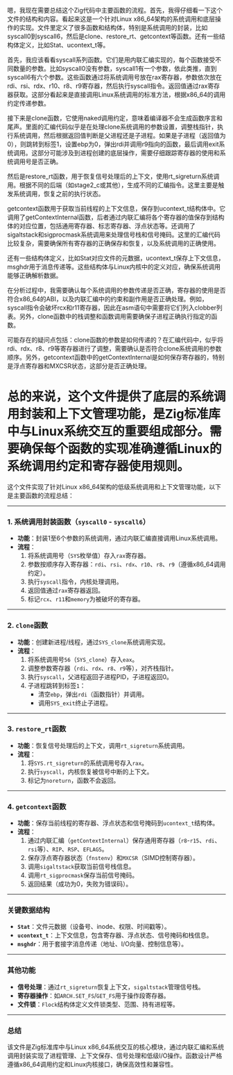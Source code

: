嗯，我现在需要总结这个Zig代码中主要函数的流程。首先，我得仔细看一下这个文件的结构和内容。看起来这是一个针对Linux x86_64架构的系统调用和底层操作的实现。文件里定义了很多函数和结构体，特别是系统调用的封装，比如syscall0到syscall6，然后是clone、restore_rt、getcontext等函数。还有一些结构体定义，比如Stat、ucontext_t等。

首先，我应该看看syscall系列函数。它们是用内联汇编实现的，每个函数接受不同数量的参数。比如syscall0没有参数，syscall1有一个参数，依此类推，直到syscall6有六个参数。这些函数通过将系统调用号放在rax寄存器，参数依次放在rdi、rsi、rdx、r10、r8、r9寄存器，然后执行syscall指令。返回值通过rax寄存器获取。这部分看起来是直接调用Linux系统调用的标准方法，根据x86_64的调用约定传递参数。

接下来是clone函数，它使用naked调用约定，意味着编译器不会生成函数序言和尾声。里面的汇编代码似乎是在处理clone系统调用的参数设置，调整栈指针，执行系统调用，然后根据返回值判断是父进程还是子进程。如果是子进程（返回值为0），则跳转到标签1，设置ebp为0，弹出rdi并调用r9指向的函数，最后调用exit系统调用。这部分可能涉及到进程创建的底层操作，需要仔细跟踪寄存器的使用和系统调用号是否正确。

然后是restore_rt函数，用于恢复信号处理后的上下文，使用rt_sigreturn系统调用。根据不同的后端（如stage2_c或其他），生成不同的汇编指令。这里主要是触发系统调用，恢复之前的执行状态。

getcontext函数用于获取当前线程的上下文信息，保存到ucontext_t结构体中。它调用了getContextInternal函数，后者通过内联汇编将各个寄存器的值保存到结构体的对应位置，包括通用寄存器、标志寄存器、浮点状态等。还调用了sigaltstack和sigprocmask系统调用来处理信号栈和信号掩码。这里的汇编代码比较复杂，需要确保所有寄存器的正确保存和恢复，以及系统调用的正确使用。

还有一些结构体定义，比如Stat对应文件的元数据，ucontext_t保存上下文信息，msghdr用于消息传递等。这些结构体与Linux内核中的定义对应，确保系统调用能够正确解析数据。

在分析过程中，我需要确认每个系统调用的参数传递是否正确，寄存器的使用是否符合x86_64的ABI，以及内联汇编中的约束和副作用是否正确处理。例如，syscall指令会破坏rcx和r11寄存器，因此在asm语句中需要将它们列入clobber列表。另外，clone函数中的栈调整和函数调用需要确保子进程正确执行指定的函数。

可能存在的疑问点包括：clone函数的参数是如何传递的？在汇编代码中，似乎将rdi、rdx、r8、r9等寄存器进行了调整，需要确认是否符合clone系统调用的参数顺序。另外，getcontext函数中的getContextInternal是如何保存寄存器的，特别是浮点寄存器和MXCSR状态，这部分是否正确处理。

总的来说，这个文件提供了底层的系统调用封装和上下文管理功能，是Zig标准库中与Linux系统交互的重要组成部分。需要确保每个函数的实现准确遵循Linux的系统调用约定和寄存器使用规则。
================================================
这个文件实现了针对Linux x86_64架构的低级系统调用和上下文管理功能，以下是主要函数的流程总结：

---

### **1. 系统调用封装函数（`syscall0` - `syscall6`）**
- **功能**：封装1至6个参数的系统调用，通过内联汇编直接调用Linux系统调用。
- **流程**：
  1. 将系统调用号（`SYS`枚举值）存入`rax`寄存器。
  2. 参数按顺序存入寄存器：`rdi`、`rsi`、`rdx`、`r10`、`r8`、`r9`（遵循x86_64调用约定）。
  3. 执行`syscall`指令，内核处理调用。
  4. 返回值通过`rax`寄存器返回。
  5. 标记`rcx`、`r11`和`memory`为被破坏的寄存器。

---

### **2. `clone`函数**
- **功能**：创建新进程/线程，通过`SYS_clone`系统调用实现。
- **流程**：
  1. 将系统调用号`56`（`SYS_clone`）存入`eax`。
  2. 调整参数寄存器（`rdi`、`rdx`、`r8`、`r9`等），对齐栈指针。
  3. 执行`syscall`，父进程返回子进程PID，子进程返回0。
  4. 子进程跳转到标签`1`：
     - 清空`ebp`，弹出`rdi`（函数指针）并调用。
     - 调用`SYS_exit`终止子进程。

---

### **3. `restore_rt`函数**
- **功能**：恢复信号处理后的上下文，调用`rt_sigreturn`系统调用。
- **流程**：
  1. 将`SYS.rt_sigreturn`的系统调用号存入`rax`。
  2. 执行`syscall`，内核恢复被信号中断的上下文。
  3. 标记为`noreturn`，函数不会返回。

---

### **4. `getcontext`函数**
- **功能**：保存当前线程的寄存器、浮点状态和信号掩码到`ucontext_t`结构体。
- **流程**：
  1. 通过内联汇编（`getContextInternal`）保存通用寄存器（`r8`-`r15`、`rdi`、`rsi`等）、`RIP`、`RSP`、`EFLAGS`。
  2. 保存浮点寄存器状态（`fnstenv`）和`MXCSR`（SIMD控制寄存器）。
  3. 调用`sigaltstack`获取当前信号栈信息。
  4. 调用`rt_sigprocmask`保存当前信号掩码。
  5. 返回结果（成功为0，失败为错误码）。

---

### **关键数据结构**
- **`Stat`**：文件元数据（设备号、inode、权限、时间戳等）。
- **`ucontext_t`**：上下文信息，包含寄存器、浮点状态、信号掩码和栈信息。
- **`msghdr`**：用于套接字消息传递（地址、I/O向量、控制信息等）。

---

### **其他功能**
- **信号处理**：通过`rt_sigreturn`恢复上下文，`sigaltstack`管理信号栈。
- **寄存器操作**：如`ARCH.SET_FS`/`GET_FS`用于操作段寄存器。
- **文件锁**：`Flock`结构体定义文件锁类型、范围、持有进程等。

---

### **总结**
该文件是Zig标准库中与Linux x86_64系统交互的核心模块，通过内联汇编和系统调用封装实现了进程管理、上下文保存、信号处理和低级I/O操作。函数设计严格遵循x86_64调用约定和Linux内核接口，确保高效性和兼容性。